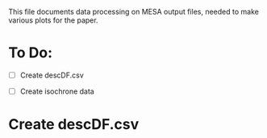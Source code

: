 This file documents data processing on MESA output files, needed to make various plots for the paper.

# To Do:

- [ ]  Create descDF.csv

- [ ]  Create isochrone data



# Create descDF.csv
